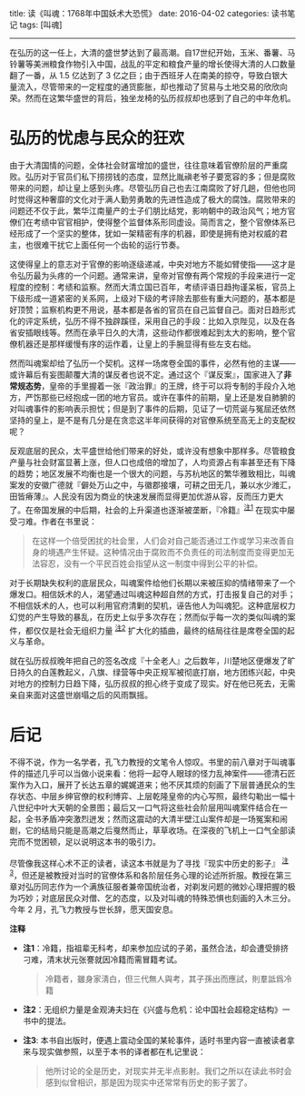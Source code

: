 title: 读《叫魂：1768年中国妖术大恐慌》
date: 2016-04-02
categories: 读书笔记
tags: [叫魂]

---

在弘历的这一任上，大清的盛世梦达到了最高潮。自17世纪开始，玉米、番薯、马铃薯等美洲粮食作物引入中国，战乱的平定和粮食产量的增长使得大清的人口数量翻了一番，从 1.5 亿达到了 3 亿之巨；由于西班牙人在南美的掠夺，导致白银大量流入，尽管带来的一定程度的通货膨胀，却也推动了贸易与土地交易的欣欣向荣。然而在这繁华盛世的背后，独坐龙椅的弘历叔叔却也感到了自己的中年危机。

<!--more-->

# 弘历的忧虑与民众的狂欢

由于大清国情的问题，全体社会财富增加的盛世，往往意味着官僚阶层的严重腐败。弘历对于官员们私下捞捞钱的态度，显然比胤禛老爷子要宽容的多；但是腐败带来的问题，却让皇上感到头疼。尽管弘历自己也去江南腐败了好几趟，但他也同时觉得这种奢靡的文化对于满人勤劳勇敢的先进性造成了极大的腐蚀。腐败带来的问题还不仅于此，繁华江南量产的士子们朋比结党，影响朝中的政治风气；地方官僚们在考绩中官官相护，使得整个监督体系形同虚设。简而言之，整个官僚体系已经形成了一个坚实的整体，犹如一架精密有序的机器，即使是拥有绝对权威的君主，也很难干扰它上面任何一个齿轮的运行节奏。

这使得皇上的意志对于官僚的影响逐级递减，中央对地方不能如臂使指——这才是令弘历最为头疼的一个问题。通常来讲，皇帝对官僚有两个常规的手段来进行一定程度的控制：考绩和监察。然而大清立国已百年，考绩评语日趋拘谨呆板，官员上下级形成一道紧密的关系网，上级对下级的考评除去那些有重大问题的，基本都是好顶赞；监察机构更不用说，基本都是各省的官员在自己监督自己。面对日趋形式化的评定系统，弘历不得不独辟蹊径，采用自己的手段：比如入京陛见，以及在各省安插眼线等。然而在承平日久的大清，这些动作都很难起到太大的影响，整个官僚机器还是那样缓慢有序的运作着，让皇上的手腕显得有些左支右绌。

然而叫魂案却给了弘历一个契机。这样一场席卷全国的事件，必然有他的主谋——或许幕后有妄图颠覆大清的谋反者也说不定。通过这个『谋反案』，国家进入了**非常规态势**，皇帝的手里握着一张『政治罪』的王牌，终于可以将专制的手段介入地方，严饬那些已经抱成一团的地方官员。或许在事件的前期，皇上还是发自肺腑的对叫魂事件的影响表示担忧；但是到了事件的后期，见证了一切荒诞与冤屈还依然坚持的皇上，是不是有几分是在贪恋这半年间获得的对官僚系统至高无上的支配权呢？

反观底层的民众，太平盛世给他们带来的好处，或许没有想象中那样多。尽管粮食产量与社会财富显著上涨，但人口也成倍的增加了，人均资源占有率甚至还有下降的趋势；地区发展不均衡也是一个很大的问题，与苏杭地区的繁华雅致相比，叫魂案发的安徽广德就『僻处万山之中，与徽郡接壤，可耕之田无几，兼以水少潍汇，田皆瘠薄』。人民没有因为商业的快速发展而显得更加优游从容，反而压力更大了。在帝国发展的中后期，社会的上升渠道也逐渐被垄断，『冷籍』<sup>[注1][1]</sup> 在现实中屡受刁难。作者在书里说：

> 在这样一个倍受困扰的社会里，人们会对自己能否通过工作或学习来改善自身的境遇产生怀疑。这种情况由于腐败而不负责任的司法制度而变得更加无法容忍，没有一个平民百姓会指望从这一制度中得到公平的补偿。

对于长期缺失权利的底层民众，叫魂案件给他们长期以来被压抑的情绪带来了一个爆发口。相信妖术的人，渴望通过叫魂这种超自然的方式，打击报复自己的对手；不相信妖术的人，也可以利用官府清剿的契机，诬告他人为叫魂犯。这种底层权力幻觉的产生导致的暴乱，在历史上似乎多次存在；然而似乎每一次的类似叫魂的案件，都仅仅是社会无组织力量 <sup>[注2][2]</sup> 扩大化的插曲，最终的结局往往是席卷全国的起义与革命。

就在弘历叔叔晚年把自己的签名改成『十全老人』之后数年，川楚地区便爆发了旷日持久的白莲教起义，八旗、绿营等中央正规军被彻底打崩，地方团练兴起，中央对地方的控制力日趋下降，弘历叔叔的担心终于变成了现实。好在他已死去，无需亲自来面对这盛世崩塌之后的风雨飘摇。

# 后记

不得不说，作为一名学者，孔飞力教授的文笔令人惊叹。书里的前八章对于叫魂事件的描述几乎可以当做小说来看：他将一起夺人眼球的怪力乱神案件——德清石匠案作为入口，展开了长达五章的娓娓道来；他不厌其烦的刻画了下层普通民众的生存状态、中层乡绅官僚的权利博弈、上层乾隆皇帝的内心写照，最终勾勒出一幅十八世纪中叶大天朝的全景图；最后又一口气将这些社会阶层用叫魂案件结合在一起，全书矛盾冲突激烈迸发；然而这震动的大清半壁江山案件却是一场冤案和闹剧，它的结局只能是高潮之后戛然而止，草草收场。在深夜的飞机上一口气全部读完而不觉困顿，足以说明这本书的吸引力。

尽管像我这样心术不正的读者，读这本书就是为了寻找『现实中历史的影子』 <sup>[注3][3]</sup>，但还是被教授对当时的官僚体系和各阶层任务心理的论述所折服。教授在第三章对弘历同志作为一个满族征服者兼帝国统治者，对剃发问题的微妙心理把握的极为巧妙；对底层民众对僧、乞的态度，以及对叫魂的特殊恐惧也刻画的入木三分。今年 2 月，孔飞力教授与世长辞，愿天国安息。

**注释**

- <b id="note-1">注1</b>：冷籍，指祖辈无科考，却来参加应试的子弟，虽然合法，却会遭受排挤刁难，清末状元张謇就因冷籍而需冒籍考试。
	
	> 冷籍者，雖身家淸白，但三代無人與考，其子孫出而應試，則羣詆爲冷籍
	
- <b id="note-2">注2</b>：无组织力量是金观涛夫妇在《兴盛与危机：论中国社会超稳定结构》一书中的提法。
	
- <b id="note-3">注3</b>: 本书自出版时，便遇上震动全国的某轮事件，适时书里内容一直被读者拿来与现实做参照，以至于本书的译者都在札记里说：

	> 他所讨论的全是历史，对现实并无半点影射。我们之所以在读此书时会感到似曾相识，那是因为现实中还常常有历史的影子罢了。

[1]: #note-1
[2]: #note-2
[3]: #note-3



